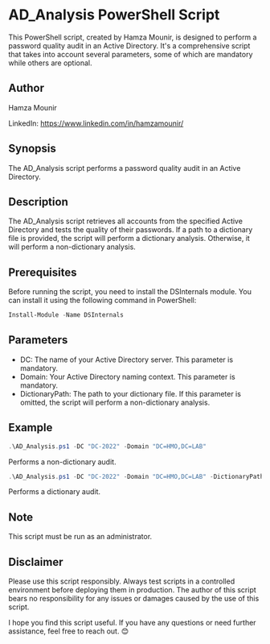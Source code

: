 # AD_Analysis PowerShell Script

This PowerShell script, created by Hamza Mounir, is designed to perform a password quality audit in an Active Directory. It's a comprehensive script that takes into account several parameters, some of which are mandatory while others are optional.

## Author
Hamza Mounir

LinkedIn: https://www.linkedin.com/in/hamzamounir/

## Synopsis
The AD_Analysis script performs a password quality audit in an Active Directory.

## Description
The AD_Analysis script retrieves all accounts from the specified Active Directory and tests the quality of their passwords. If a path to a dictionary file is provided, the script will perform a dictionary analysis. Otherwise, it will perform a non-dictionary analysis.

## Prerequisites
Before running the script, you need to install the DSInternals module. You can install it using the following command in PowerShell:

```powershell
Install-Module -Name DSInternals
```

## Parameters
- DC: The name of your Active Directory server. This parameter is mandatory.
- Domain: Your Active Directory naming context. This parameter is mandatory.
- DictionaryPath: The path to your dictionary file. If this parameter is omitted, the script will perform a non-dictionary analysis.

## Example
```powershell
.\AD_Analysis.ps1 -DC "DC-2022" -Domain "DC=HMO,DC=LAB"
```
Performs a non-dictionary audit.

```powershell
.\AD_Analysis.ps1 -DC "DC-2022" -Domain "DC=HMO,DC=LAB" -DictionaryPath "C:\\temp\\dictionary.txt"
```
Performs a dictionary audit.

## Note
This script must be run as an administrator.

## Disclaimer
Please use this script responsibly. Always test scripts in a controlled environment before deploying them in production. The author of this script bears no responsibility for any issues or damages caused by the use of this script.

I hope you find this script useful. If you have any questions or need further assistance, feel free to reach out. 😊
